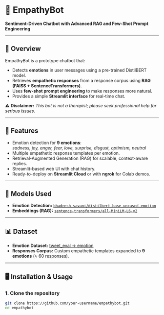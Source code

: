 # 💙 EmpathyBot  
**Sentiment-Driven Chatbot with Advanced RAG and Few-Shot Prompt Engineering**

---

## 📌 Overview  
EmpathyBot is a prototype chatbot that:  
- Detects **emotions** in user messages using a pre-trained DistilBERT model.  
- Retrieves **empathetic responses** from a response corpus using **RAG (FAISS + SentenceTransformers)**.  
- Uses **few-shot prompt engineering** to make responses more natural.  
- Provides a simple **Streamlit interface** for real-time chat.  

⚠️ **Disclaimer:** *This bot is not a therapist; please seek professional help for serious issues.*  

---

## 🚀 Features  
- Emotion detection for **9 emotions**:  
  *sadness, joy, anger, fear, love, surprise, disgust, optimism, neutral*  
- Multiple empathetic response templates per emotion.  
- Retrieval-Augmented Generation (RAG) for scalable, context-aware replies.  
- Streamlit-based web UI with chat history.  
- Ready-to-deploy on **Streamlit Cloud** or with **ngrok** for Colab demos.  

---

## 🧠 Models Used  
- **Emotion Detection:** [`bhadresh-savani/distilbert-base-uncased-emotion`](https://huggingface.co/bhadresh-savani/distilbert-base-uncased-emotion)  
- **Embeddings (RAG):** [`sentence-transformers/all-MiniLM-L6-v2`](https://huggingface.co/sentence-transformers/all-MiniLM-L6-v2)  

---

## 📊 Dataset  
- **Emotion Dataset:** [tweet_eval → emotion](https://huggingface.co/datasets/cardiffnlp/tweet_eval)  
- **Responses Corpus:** Custom empathetic templates expanded to **9 emotions** (≈ 60 responses).  

---

## 🖥️ Installation & Usage  

### 1. Clone the repository
```bash
git clone https://github.com/your-username/empathybot.git
cd empathybot
